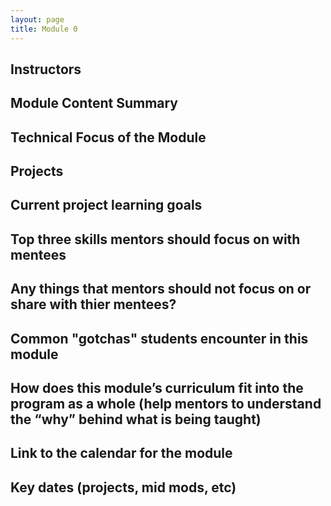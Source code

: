 ```yaml
---
layout: page
title: Module 0
---
```

## Instructors

## Module Content Summary

## Technical Focus of the Module

## Projects

## Current project learning goals

## Top three skills mentors should focus on with mentees

## Any things that mentors should __not__ focus on or share with thier mentees?

## Common "gotchas" students encounter in this module

## How does this module’s curriculum fit into the program as a whole __(help mentors to understand the “why” behind what is being taught)__

## Link to the calendar for the module

## Key dates (projects, mid mods, etc)
